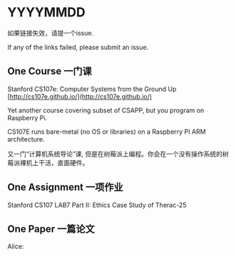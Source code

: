 # YYYYMMDD

如果链接失效，请提一个issue.

If any of the links failed, please submit an issue.

## One Course 一门课

Stanford CS107e: Computer Systems from the Ground Up
[http://cs107e.github.io/](http://cs107e.github.io/)

Yet another course covering subset of CSAPP, but you program on Raspberry Pi.

CS107E runs bare-metal (no OS or libraries) on a Raspberry PI ARM architecture.

又一门“计算机系统导论”课, 但是在树莓派上编程。你会在一个没有操作系统的树莓派裸机上干活，直面硬件。

## One Assignment 一项作业

Stanford CS107 
LAB7 Part II: Ethics Case Study of Therac-25

## One Paper 一篇论文

Alice: 